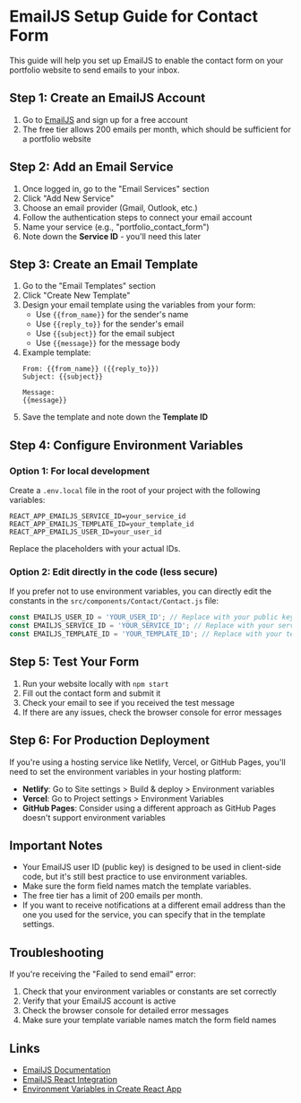 # EmailJS Setup Guide for Contact Form

This guide will help you set up EmailJS to enable the contact form on your portfolio website to send emails to your inbox.

## Step 1: Create an EmailJS Account

1. Go to [EmailJS](https://www.emailjs.com/) and sign up for a free account
2. The free tier allows 200 emails per month, which should be sufficient for a portfolio website

## Step 2: Add an Email Service

1. Once logged in, go to the "Email Services" section
2. Click "Add New Service"
3. Choose an email provider (Gmail, Outlook, etc.)
4. Follow the authentication steps to connect your email account
5. Name your service (e.g., "portfolio_contact_form")
6. Note down the **Service ID** - you'll need this later

## Step 3: Create an Email Template

1. Go to the "Email Templates" section
2. Click "Create New Template"
3. Design your email template using the variables from your form:
   - Use `{{from_name}}` for the sender's name
   - Use `{{reply_to}}` for the sender's email
   - Use `{{subject}}` for the email subject
   - Use `{{message}}` for the message body
4. Example template:
   ```
   From: {{from_name}} ({{reply_to}})
   Subject: {{subject}}
   
   Message:
   {{message}}
   ```
5. Save the template and note down the **Template ID**

## Step 4: Configure Environment Variables

### Option 1: For local development

Create a `.env.local` file in the root of your project with the following variables:

```
REACT_APP_EMAILJS_SERVICE_ID=your_service_id
REACT_APP_EMAILJS_TEMPLATE_ID=your_template_id
REACT_APP_EMAILJS_USER_ID=your_user_id
```

Replace the placeholders with your actual IDs.

### Option 2: Edit directly in the code (less secure)

If you prefer not to use environment variables, you can directly edit the constants in the `src/components/Contact/Contact.js` file:

```javascript
const EMAILJS_USER_ID = 'YOUR_USER_ID'; // Replace with your public key
const EMAILJS_SERVICE_ID = 'YOUR_SERVICE_ID'; // Replace with your service ID
const EMAILJS_TEMPLATE_ID = 'YOUR_TEMPLATE_ID'; // Replace with your template ID
```

## Step 5: Test Your Form

1. Run your website locally with `npm start`
2. Fill out the contact form and submit it
3. Check your email to see if you received the test message
4. If there are any issues, check the browser console for error messages

## Step 6: For Production Deployment

If you're using a hosting service like Netlify, Vercel, or GitHub Pages, you'll need to set the environment variables in your hosting platform:

- **Netlify**: Go to Site settings > Build & deploy > Environment variables
- **Vercel**: Go to Project settings > Environment Variables
- **GitHub Pages**: Consider using a different approach as GitHub Pages doesn't support environment variables

## Important Notes

- Your EmailJS user ID (public key) is designed to be used in client-side code, but it's still best practice to use environment variables.
- Make sure the form field names match the template variables.
- The free tier has a limit of 200 emails per month.
- If you want to receive notifications at a different email address than the one you used for the service, you can specify that in the template settings.

## Troubleshooting

If you're receiving the "Failed to send email" error:

1. Check that your environment variables or constants are set correctly
2. Verify that your EmailJS account is active
3. Check the browser console for detailed error messages
4. Make sure your template variable names match the form field names

## Links

- [EmailJS Documentation](https://www.emailjs.com/docs/)
- [EmailJS React Integration](https://www.emailjs.com/docs/examples/reactjs/)
- [Environment Variables in Create React App](https://create-react-app.dev/docs/adding-custom-environment-variables/) 